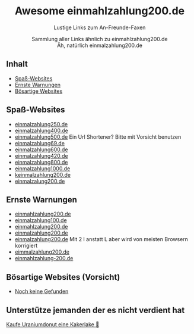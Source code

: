 <div align="center">

<!-- title -->

<!--lint ignore no-dead-urls-->

# Awesome einmahlzahlung200.de
<!-- subtitle -->

Lustige Links zum An-Freunde-Faxen

<!-- description -->

Sammlung aller Links ähnlich zu einmahlzahlung200.de  
Äh, natürlich einmalzahlung200.de

</div>

<!-- TOC -->

## Inhalt

- [Spaß-Websites](#spaß-websites)
- [Ernste Warnungen](#ernste-warnungen)
- [Bösartige Websites](#bösartige-websites-(vorsicht))

<!-- CONTENT -->

## Spaß-Websites

- [einmalzahlung250.de](https://einmalzahlung250.de/)
- [einmalzahlung400.de](https://einmalzahlung400.de/)
- [einmalzahlung500.de](https://einmalzahlung500.de/) Ein Url Shortener? Bitte mit Vorsicht benutzen
- [einmalzahlung69.de](https://einmalzahlung69.de/)
- [einmalzahlung600.de](https://einmalzahlung600.de/)
- [einmalzahlung420.de](https://einmalzahlung420.de/)
- [einmalzahlung800.de](https://einmalzahlung600.de/)
- [einmalzahlung1000.de](https://einmalzahlung1000.de/)
- [keinmalzahlung200.de](https://www.keinmalzahlung200.de/)
- [einmalzalung200.de](https://einmalzalung200.de/)


## Ernste Warnungen

- [einmahlzahlung200.de](https://einmahlzahlung200.de/)
- [einmalzahlung100.de](https://einmalzahlung100.de/)
- [einmahlzalung200.de](https://einmahlzalung200.de/)
- [einmaIzahlung200.de](https://einmaIzahlung200.de/)
- [einmaIzahIung200.de](https://einmaIzahIung200.de/) Mit 2 I anstatt L aber wird von meisten Browsern korrigiert
- [eimmalzahlung200.de](https://eimmalzahlung200.de/)
- [einmahlzahlung-200.de](https://einmahlzahlung-200.de/)


##  Bösartige Websites (Vorsicht) 

- [Noch keine Gefunden](https:/www.example.com/)

## Unterstütze jemanden der es nicht verdient hat 

[Kaufe Uraniumdonut eine Kakerlake 🐜](https://www.buymeacoffee.com/UraniumDonut)

<!-- END CONTENT -->

